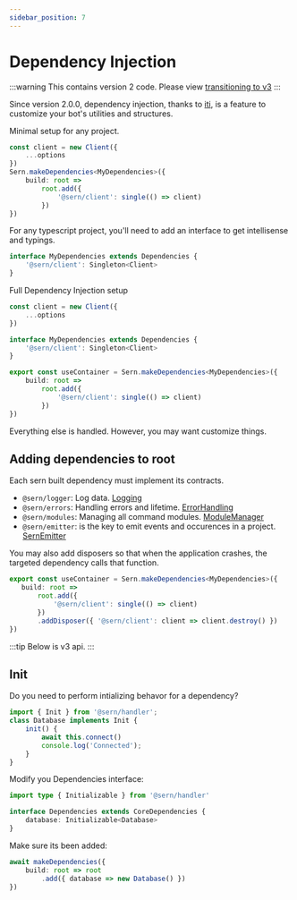 ```yaml
---
sidebar_position: 7
---
```


# Dependency Injection

:::warning
This contains version 2 code. Please view [transitioning to v3](./transition) 
:::

Since version 2.0.0, dependency injection, thanks to [iti](https://github.com/molszanski/iti), is a feature to customize your bot's utilities and structures.

Minimal setup for any project.

```ts
const client = new Client({
    ...options
})
Sern.makeDependencies<MyDependencies>({
    build: root => 
        root.add({ 
            '@sern/client': single(() => client)
        })
})

```
For any typescript project, you'll need to add an interface to get intellisense and typings.
```typescript
interface MyDependencies extends Dependencies {
    '@sern/client': Singleton<Client>
}
```
Full Dependency Injection setup
```typescript
const client = new Client({
    ...options
})

interface MyDependencies extends Dependencies {
    '@sern/client': Singleton<Client>
}

export const useContainer = Sern.makeDependencies<MyDependencies>({
    build: root => 
        root.add({ 
            '@sern/client': single(() => client)
        })
})

```
Everything else is handled. However, you may want customize things.

## Adding dependencies to root
Each sern built dependency must implement its contracts.
 - `@sern/logger`: Log data. [Logging](../../api/interfaces/Logging) 
 - `@sern/errors`: Handling errors and lifetime. [ErrorHandling](../../api/interfaces/ErrorHandling)
 - `@sern/modules`: Managing all command modules. [ModuleManager](../../api/interfaces/ModuleManager)
 - `@sern/emitter`: is the key to emit events and occurences in a project. [SernEmitter](../../api/classes/SernEmitter)


 You may also add disposers so that when the application crashes, the targeted dependency calls that function.

 ```typescript
export const useContainer = Sern.makeDependencies<MyDependencies>({
    build: root => 
        root.add({ 
            '@sern/client': single(() => client)
        })
        .addDisposer({ '@sern/client': client => client.destroy() })
})

 ```

:::tip 
Below is v3 api.
:::

## Init 
Do you need to perform intializing behavor for a dependency? 

```ts 
import { Init } from '@sern/handler'; 
class Database implements Init {
    init() {
        await this.connect()
        console.log('Connected');
    }
}

```

Modify you Dependencies interface: 
```ts title="src/dependencies.d.ts"
import type { Initializable } from '@sern/handler'

interface Dependencies extends CoreDependencies {
    database: Initializable<Database>
}

```
Make sure its been added:
```ts title="src/index.ts"
await makeDependencies({ 
    build: root => root 
        .add({ database => new Database() })
})
```



